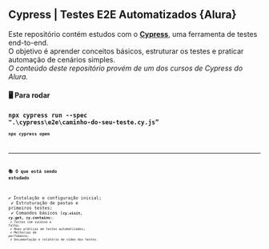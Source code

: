 ## Cypress | Testes E2E Automatizados {Alura}

Este repositório contém estudos com o **[Cypress](https://www.cypress.io/)**, uma ferramenta de testes end-to-end.<br>
O objetivo é aprender conceitos básicos, estruturar os testes e praticar automação de cenários simples.<br>
*O conteúdo deste repositório provém de um dos cursos de Cypress do Alura.*

#### 🖥️ Para rodar
**<code>npx cypress run --spec ".\cypress\e2e\caminho-do-seu-teste.cy.js”<code/>**<br>
**<code>npx cypress open<code/>**<br>


---

#### 📚 O que está sendo estudado
✔️ Instalação e configuração inicial;<br>
✔️ Estruturação de pastas e primeiros testes;<br>
✔️ Comandos básicos (**<code>cy.visit, cy.get, cy.contains<code/>**);<br>
✔️ Testes com sucesso e falha;<br> 
✔️ Boas práticas em testes automatizados;<br>
✔️ Melhorias de perfomance; <br>
✔️ Documentação e relatório de vídeo dos testes.
